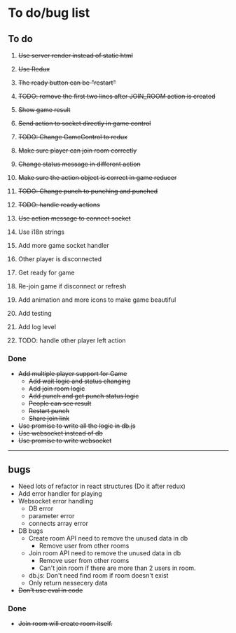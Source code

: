 # To do/bug list

## To do

1. ~~Use server render instead of static html~~
1. ~~Use Redux~~
  1. ~~The ready button can be "restart"~~
  1. ~~TODO: remove the first two lines after JOIN_ROOM action is created~~
  1. ~~Show game result~~
  1. ~~Send action to socket directly in game control~~
  1. ~~TODO: Change GameControl to redux~~
  1. ~~Make sure player can join room correctly~~
  1. ~~Change status message in different action~~
  1. ~~Make sure the action object is correct in game reducer~~
  1. ~~TODO: Change punch to punching and punched~~
  1. ~~TODO: handle ready actions~~
  1. ~~Use action message to connect socket~~

1. Use i18n strings
1. Add more game socket handler
  1. Other player is disconnected
  1. Get ready for game
  1. Re-join game if disconnect or refresh
1. Add animation and more icons to make game beautiful
1. Add testing
1. Add log level
1. TODO: handle other player left action

### Done
- ~~Add multiple player support for Game~~
  - ~~Add wait logic and status changing~~
  - ~~Add join room logic~~
  - ~~Add punch and get punch status logic~~
  - ~~People can see result~~
  - ~~Restart punch~~
  - ~~Share join link~~
- ~~Use promise to write all the logic in db.js~~
- ~~Use websocket instead of db~~
- ~~Use promise to write websocket~~

-----------------
## bugs
- Need lots of refactor in react structures (Do it after redux)
- Add error handler for playing
- Websocket error handling
  - DB error
  - parameter error
  - connects array error
- DB bugs
  - Create room API need to remove the unused data in db
    - Remove user from other rooms
  - Join room API need to remove the unused data in db
    - Remove user from other rooms
    - Can't join room if there are more than 2 users in room.
  - db.js: Don't need find room if room doesn't exist
  - Only return nessecery data
- ~~Don't use eval in code~~

### Done
- ~~Join room will create room itself.~~

